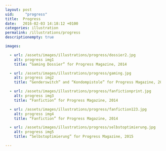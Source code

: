 ```yaml
---
layout: post
uid:     "progress"
title:  Progress
date:   2016-02-03 14:18:12 +0100
categories: illustration
permalink: /illustrations/progress
descriptionempty: true

images:

  - url: /assets/images/illustrations/progress/dossier2.jpg
    alt: progress img1
    title: “Gaming Dossier” for Progress Magazine, 2014

  - url: /assets/images/illustrations/progress/gaming.jpg
    alt: progress img2
    title: “Genderswitch” and “Kondompistole” for Progress Magazine, 2014

  - url: /assets/images/illustrations/progress/fanfictionprint.jpg
    alt: progress img3
    title: “Fanfiction” for Progress Magazine, 2014

  - url: /assets/images/illustrations/progress/fanfiction123.jpg
    alt: progress img4
    title: “Fanfiction” for Progress Magazine, 2014

  - url: /assets/images/illustrations/progress/selbstoptimierung.jpg
    alt: progress img5
    title: “Selbstoptimierung” for Progress Magazine, 2015

---
```


